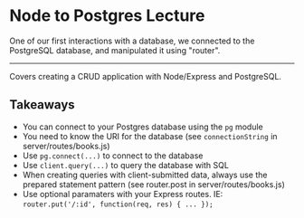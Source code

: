 # Node to Postgres Lecture

One of our first interactions with a database, we connected to the PostgreSQL database, and manipulated it using "router".

---

Covers creating a CRUD application with Node/Express and PostgreSQL.

## Takeaways

* You can connect to your Postgres database using the `pg` module
* You need to know the URI for the database (see `connectionString` in server/routes/books.js)
* Use `pg.connect(...)` to connect to the database
* Use `client.query(...)` to query the database with SQL
* When creating queries with client-submitted data, always use the prepared statement pattern (see router.post in server/routes/books.js)
* Use optional paramaters with your Express routes. IE: `router.put('/:id', function(req, res) { ... });`
